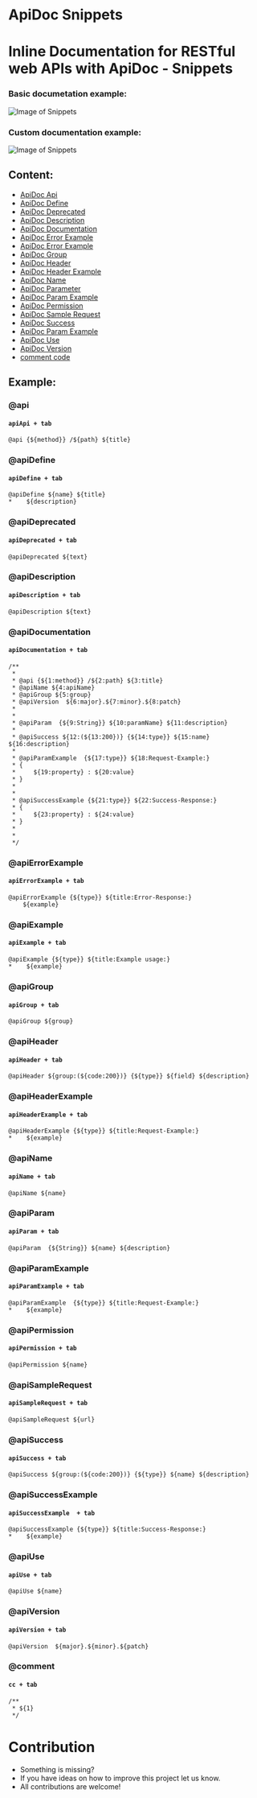# ApiDoc Snippets
# Inline Documentation for RESTful web APIs with ApiDoc - Snippets
### Basic documetation example:
![Image of Snippets](https://raw.githubusercontent.com/Krazeus/ApiDocSnippets/master/images/basic.gif) 
### Custom documentation example:
![Image of Snippets](https://raw.githubusercontent.com/Krazeus/ApiDocSnippets/master/images/custom.gif) 
## Content:
- [ApiDoc Api](#api)
- [ApiDoc Define](#apidefine)
- [ApiDoc Deprecated](#apideprecated)
- [ApiDoc Description](#apidescription)
- [ApiDoc Documentation](#apidocumentation)
- [ApiDoc Error Example](#apierrorexample)
- [ApiDoc Error Example](#apiexample)
- [ApiDoc Group](#apigroup)
- [ApiDoc Header](#apiheader)
- [ApiDoc Header Example](#apiheaderexample)
- [ApiDoc Name](#apiname)
- [ApiDoc Parameter](#apiparam)
- [ApiDoc Param Example](#apiparamexample)
- [ApiDoc Permission](#apipermission)
- [ApiDoc Sample Request](#apisamplerequest)
- [ApiDoc Success](#apisuccess)
- [ApiDoc Param Example](#apisuccessexample)
- [ApiDoc Use](#apiuse)
- [ApiDoc Version](#apiversion)
- [comment code](#comment)
## Example:
### @api
#### `apiApi + tab`
```
@api {${method}} /${path} ${title}
```
### @apiDefine
#### `apiDefine + tab`
```
@apiDefine ${name} ${title}
*    ${description} 
```
### @apiDeprecated
#### `apiDeprecated + tab`
```
@apiDeprecated ${text}
```
### @apiDescription
#### `apiDescription + tab`
```
@apiDescription ${text}
```
### @apiDocumentation
#### `apiDocumentation + tab`
```
/**
 * 
 * @api {${1:method}} /${2:path} ${3:title}
 * @apiName ${4:apiName}
 * @apiGroup ${5:group}
 * @apiVersion  ${6:major}.${7:minor}.${8:patch}
 * 
 * 
 * @apiParam  {${9:String}} ${10:paramName} ${11:description}
 * 
 * @apiSuccess ${12:(${13:200})} {${14:type}} ${15:name} ${16:description}
 * 
 * @apiParamExample  {${17:type}} ${18:Request-Example:}
 * {
 *     ${19:property} : ${20:value}
 * }
 * 
 * 
 * @apiSuccessExample {${21:type}} ${22:Success-Response:}
 * {
 *     ${23:property} : ${24:value}
 * }
 * 
 * 
 */
```
### @apiErrorExample
#### `apiErrorExample + tab`
```
@apiErrorExample {${type}} ${title:Error-Response:}
    ${example}
```
### @apiExample
#### `apiExample + tab`
```
@apiExample {${type}} ${title:Example usage:}
*    ${example}
```
### @apiGroup
#### `apiGroup + tab`
```
@apiGroup ${group}
```
### @apiHeader
#### `apiHeader + tab`
```
@apiHeader ${group:(${code:200})} {${type}} ${field} ${description}
```
### @apiHeaderExample
#### `apiHeaderExample + tab`
```
@apiHeaderExample {${type}} ${title:Request-Example:}
*    ${example}
```
### @apiName
#### `apiName + tab`
```
@apiName ${name}
```
### @apiParam
#### `apiParam + tab`
```
@apiParam  {${String}} ${name} ${description}
```
### @apiParamExample
#### `apiParamExample + tab`
```
@apiParamExample  {${type}} ${title:Request-Example:}
*    ${example}
```
### @apiPermission
#### `apiPermission + tab`
```
@apiPermission ${name}
```
### @apiSampleRequest
#### `apiSampleRequest + tab`
```
@apiSampleRequest ${url}
```
### @apiSuccess
#### `apiSuccess + tab`
```
@apiSuccess ${group:(${code:200})} {${type}} ${name} ${description}
```
### @apiSuccessExample
#### `apiSuccessExample  + tab`
```
@apiSuccessExample {${type}} ${title:Success-Response:}
*    ${example}
```
### @apiUse
#### `apiUse + tab`
```
@apiUse ${name}
```
### @apiVersion
#### `apiVersion + tab`
```
@apiVersion  ${major}.${minor}.${patch}
```
### @comment
#### `cc + tab`
```
/**
 * ${1}
 */
```
# Contribution
* Something is missing?
* If you have ideas on how to improve this project let us know.
* All contributions are welcome!